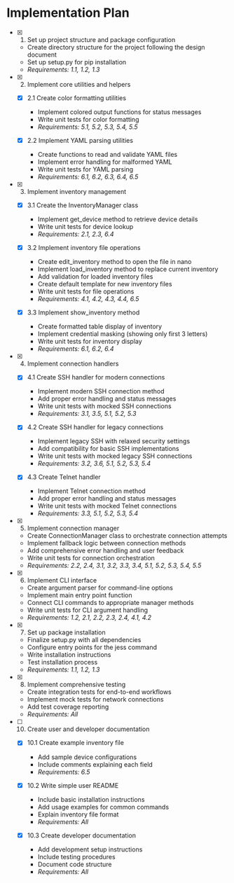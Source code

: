 # Implementation Plan

- [x] 1. Set up project structure and package configuration

  - Create directory structure for the project following the design document
  - Set up setup.py for pip installation
  - _Requirements: 1.1, 1.2, 1.3_

- [x] 2. Implement core utilities and helpers

  - [x] 2.1 Create color formatting utilities

    - Implement colored output functions for status messages
    - Write unit tests for color formatting
    - _Requirements: 5.1, 5.2, 5.3, 5.4, 5.5_

  - [x] 2.2 Implement YAML parsing utilities
    - Create functions to read and validate YAML files
    - Implement error handling for malformed YAML
    - Write unit tests for YAML parsing
    - _Requirements: 6.1, 6.2, 6.3, 6.4, 6.5_

- [x] 3. Implement inventory management

  - [x] 3.1 Create the InventoryManager class

    - Implement get_device method to retrieve device details
    - Write unit tests for device lookup
    - _Requirements: 2.1, 2.3, 6.4_

  - [x] 3.2 Implement inventory file operations

    - Create edit_inventory method to open the file in nano
    - Implement load_inventory method to replace current inventory
    - Add validation for loaded inventory files
    - Create default template for new inventory files
    - Write unit tests for file operations
    - _Requirements: 4.1, 4.2, 4.3, 4.4, 6.5_

  - [x] 3.3 Implement show_inventory method
    - Create formatted table display of inventory
    - Implement credential masking (showing only first 3 letters)
    - Write unit tests for inventory display
    - _Requirements: 6.1, 6.2, 6.4_

- [x] 4. Implement connection handlers

  - [x] 4.1 Create SSH handler for modern connections

    - Implement modern SSH connection method
    - Add proper error handling and status messages
    - Write unit tests with mocked SSH connections
    - _Requirements: 3.1, 3.5, 5.1, 5.2, 5.3_

  - [x] 4.2 Create SSH handler for legacy connections

    - Implement legacy SSH with relaxed security settings
    - Add compatibility for basic SSH implementations
    - Write unit tests with mocked legacy SSH connections
    - _Requirements: 3.2, 3.6, 5.1, 5.2, 5.3, 5.4_

  - [x] 4.3 Create Telnet handler
    - Implement Telnet connection method
    - Add proper error handling and status messages
    - Write unit tests with mocked Telnet connections
    - _Requirements: 3.3, 5.1, 5.2, 5.3, 5.4_

- [x] 5. Implement connection manager

  - Create ConnectionManager class to orchestrate connection attempts
  - Implement fallback logic between connection methods
  - Add comprehensive error handling and user feedback
  - Write unit tests for connection orchestration
  - _Requirements: 2.2, 2.4, 3.1, 3.2, 3.3, 3.4, 5.1, 5.2, 5.3, 5.4, 5.5_

- [x] 6. Implement CLI interface

  - Create argument parser for command-line options
  - Implement main entry point function
  - Connect CLI commands to appropriate manager methods
  - Write unit tests for CLI argument handling
  - _Requirements: 1.2, 2.1, 2.2, 2.3, 2.4, 4.1, 4.2_

- [x] 7. Set up package installation

  - Finalize setup.py with all dependencies
  - Configure entry points for the jess command
  - Write installation instructions
  - Test installation process
  - _Requirements: 1.1, 1.2, 1.3_

- [x] 8. Implement comprehensive testing

  - Create integration tests for end-to-end workflows
  - Implement mock tests for network connections
  - Add test coverage reporting
  - _Requirements: All_

- [ ] 10. Create user and developer documentation

  - [x] 10.1 Create example inventory file

    - Add sample device configurations
    - Include comments explaining each field
    - _Requirements: 6.5_

  - [x] 10.2 Write simple user README

    - Include basic installation instructions
    - Add usage examples for common commands
    - Explain inventory file format
    - _Requirements: All_

  - [x] 10.3 Create developer documentation
    - Add development setup instructions
    - Include testing procedures
    - Document code structure
    - _Requirements: All_
